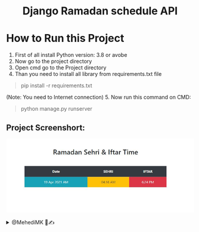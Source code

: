 <h1 align='center'>Django Ramadan schedule API</h1>


# How to Run this Project

1. First of all install Python version: 3.8 or avobe
2. Now go to the project directory
3. Open cmd go to the Project directory
4. Than you need to install all library from requirements.txt file
> pip install -r requirements.txt

(Note: You need to Internet connection)
5. Now run this command on CMD:
> python manage.py runserver

## Project Screenshort:
![Django Ramadan schedule API](./screenshort.JPG)


<details> 
  <summary>@MehediMK 👋✍</summary>
  <p>Thank you!</p>
</details>
